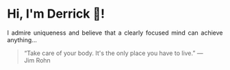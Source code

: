 # Hi, I'm Derrick 👋!
<p align="justify">I admire uniqueness and believe that a clearly focused mind can achieve anything...</p> 
<!-- #quote-start -->
<blockquote>&ldquo;Take care of your body. It's the only place you have to live.&rdquo; &mdash; <footer>Jim Rohn</footer></blockquote>
<!-- #quote-end -->
